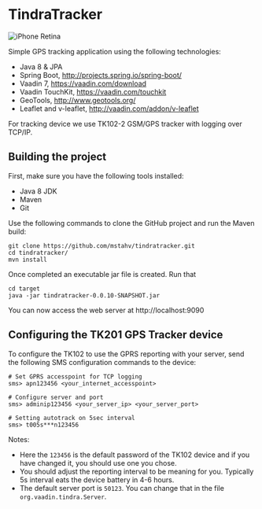 # TindraTracker

![iPhone Retina](https://raw.githubusercontent.com/mstahv/tindratracker/master/iphone-screenshot.png "Mobile tracking app")

Simple GPS tracking application using the following technologies:

 * Java 8 & JPA
 * Spring Boot, http://projects.spring.io/spring-boot/
 * Vaadin 7, https://vaadin.com/download
 * Vaadin TouchKit, https://vaadin.com/touchkit
 * GeoTools, http://www.geotools.org/
 * Leaflet and v-leaflet, http://vaadin.com/addon/v-leaflet

For tracking device we use TK102-2 GSM/GPS tracker with logging over TCP/IP.


## Building the project

First, make sure you have the following tools installed:
 * Java 8 JDK
 * Maven
 * Git

Use the following commands to clone the GitHub project and run the Maven build:
```
git clone https://github.com/mstahv/tindratracker.git
cd tindratracker/
mvn install
```

Once completed an executable jar file is created. Run that
```
cd target
java -jar tindratracker-0.0.10-SNAPSHOT.jar
```

You can now access the web server at http://localhost:9090

## Configuring the TK201 GPS Tracker device

To configure the TK102 to use the GPRS reporting with your server,
send the following SMS configuration commands to the device:

```
# Set GPRS accesspoint for TCP logging
sms> apn123456 <your_internet_accesspoint>

# Configure server and port
sms> adminip123456 <your_server_ip> <your_server_port>

# Setting autotrack on 5sec interval
sms> t005s***n123456

```
Notes:
 - Here the `123456` is the default password of the TK102 device and if you have changed it, you should use one you chose.
 - You should adjust the reporting interval to be meaning for you. Typically 5s interval eats the device battery in 4-6 hours.
 - The default server port is `50123`. You can change that in the file `org.vaadin.tindra.Server`.
